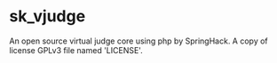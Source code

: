 # sk_vjudge
An open source virtual judge core using php by SpringHack.
A copy of license GPLv3 file named 'LICENSE'.
